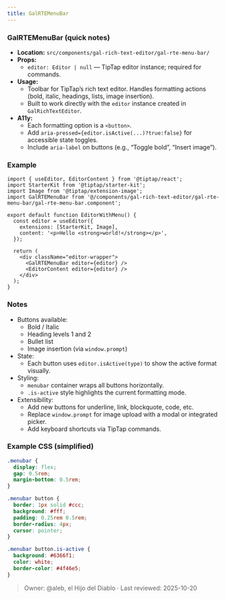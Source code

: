 ```yaml
---
title: GalRTEMenuBar
---
```


### GalRTEMenuBar (quick notes)
- **Location:** `src/components/gal-rich-text-editor/gal-rte-menu-bar/`
- **Props:**
  - `editor: Editor | null` — TipTap editor instance; required for commands.
- **Usage:**
  - Toolbar for TipTap’s rich text editor. Handles formatting actions (bold, italic, headings, lists, image insertion).
  - Built to work directly with the `editor` instance created in `GalRichTextEditor`.
- **A11y:**
  - Each formatting option is a `<button>`.
  - Add `aria-pressed={editor.isActive(...)?true:false}` for accessible state toggles.
  - Include `aria-label` on buttons (e.g., “Toggle bold”, “Insert image”).

### Example
```tsx
import { useEditor, EditorContent } from '@tiptap/react';
import StarterKit from '@tiptap/starter-kit';
import Image from '@tiptap/extension-image';
import GalRTEMenuBar from '@/components/gal-rich-text-editor/gal-rte-menu-bar/gal-rte-menu-bar.component';

export default function EditorWithMenu() {
  const editor = useEditor({
    extensions: [StarterKit, Image],
    content: '<p>Hello <strong>world!</strong></p>',
  });

  return (
    <div className="editor-wrapper">
      <GalRTEMenuBar editor={editor} />
      <EditorContent editor={editor} />
    </div>
  );
}
```


### Notes
- Buttons available:
    - Bold / Italic
    - Heading levels 1 and 2
    - Bullet list
    - Image insertion (via `window.prompt`)
- State:
    - Each button uses `editor.isActive(type)` to show the active format visually.
- Styling:
    - `menubar` container wraps all buttons horizontally.
    - `.is-active` style highlights the current formatting mode.
- Extensibility:
    - Add new buttons for underline, link, blockquote, code, etc.
    - Replace `window.prompt` for image upload with a modal or integrated picker.
    - Add keyboard shortcuts via TipTap commands.


### Example CSS (simplified)
```css
.menubar {
  display: flex;
  gap: 0.5rem;
  margin-bottom: 0.5rem;
}

.menubar button {
  border: 1px solid #ccc;
  background: #fff;
  padding: 0.25rem 0.5rem;
  border-radius: 4px;
  cursor: pointer;
}

.menubar button.is-active {
  background: #6366f1;
  color: white;
  border-color: #4f46e5;
}
```

> Owner: @aleb, el Hijo del Diablo · Last reviewed: 2025-10-20